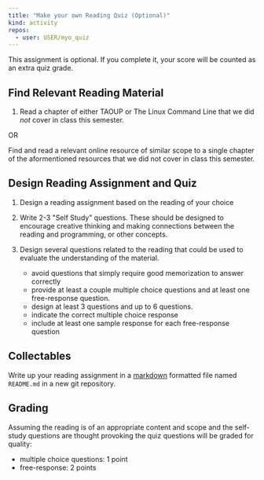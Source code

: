 ```yaml
---
title: "Make your own Reading Quiz (Optional)"
kind: activity
repos:
  - user: USER/myo_quiz
---
```


This assignment is optional. If you complete it, your score will be
counted as an extra quiz grade.

## Find Relevant Reading Material

1. Read a chapter of either TAOUP or The Linux Command Line that we did
  *not* cover in class this semester.

  OR

  Find and read a relevant online resource of similar scope to a
  single chapter of the aformentioned resources that we did not cover
  in class this semester.

## Design Reading Assignment and Quiz
1. Design a reading assignment based on the reading of your choice
2. Write 2-3 "Self Study" questions. These should be designed to
   encourage creative thinking and making connections between the
   reading and programming, or other concepts.
3. Design several questions related to the reading that could be used
   to evaluate the understanding of the material.

   - avoid questions that simply require good memorization to answer
     correctly
   - provide at least a couple multiple choice questions and at least
     one free-response question.
   - design at least 3 questions and up to 6 questions.
   - indicate the correct multiple choice response
   - include at least one sample response for each free-response question
   
## Collectables

Write up your reading assignment in a [markdown] formatted file named
`README.md` in a new git repository.

[markdown]: http://daringfireball.net/projects/markdown/syntax

## Grading

Assuming the reading is of an appropriate content and scope and the
self-study questions are thought provoking the quiz questions will be
graded for quality:

  - multiple choice questions: 1 point
  - free-response: 2 points
